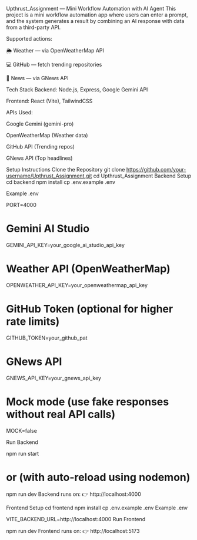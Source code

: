 Upthrust_Assignment — Mini Workflow Automation with AI Agent
This project is a mini workflow automation app where users can enter a prompt, and the system generates a result by combining an AI response with data from a third-party API.

Supported actions:

🌦 Weather — via OpenWeatherMap API

💻 GitHub — fetch trending repositories

📰 News — via GNews API

Tech Stack
Backend: Node.js, Express, Google Gemini API

Frontend: React (Vite), TailwindCSS

APIs Used:

Google Gemini (gemini-pro)

OpenWeatherMap (Weather data)

GitHub API (Trending repos)

GNews API (Top headlines)

Setup Instructions
Clone the Repository
git clone https://github.com/your-username/Upthrust_Assignment.git
cd Upthrust_Assignment
Backend Setup
cd backend
npm install
cp .env.example .env

Example .env

PORT=4000

# Gemini AI Studio
GEMINI_API_KEY=your_google_ai_studio_api_key

# Weather API (OpenWeatherMap)
OPENWEATHER_API_KEY=your_openweathermap_api_key

# GitHub Token (optional for higher rate limits)
GITHUB_TOKEN=your_github_pat

# GNews API
GNEWS_API_KEY=your_gnews_api_key

# Mock mode (use fake responses without real API calls)
MOCK=false


Run Backend

npm run start
# or (with auto-reload using nodemon)
npm run dev
Backend runs on: 👉 http://localhost:4000

Frontend Setup
cd frontend
npm install
cp .env.example .env
Example .env

VITE_BACKEND_URL=http://localhost:4000
Run Frontend

npm run dev
Frontend runs on: 👉 http://localhost:5173
